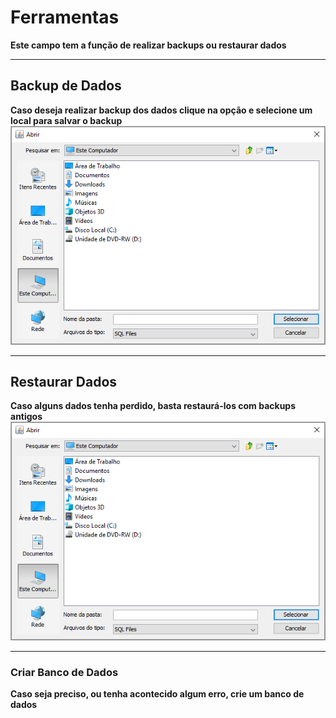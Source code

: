 # Ferramentas
**Este campo tem a função de realizar backups ou restaurar dados**
***

## Backup de Dados
**Caso deseja realizar backup dos dados clique na opção e selecione um local para salvar o backup**
![](./img/ferramentas/imagem1.png)
***

## Restaurar Dados
**Caso alguns dados tenha perdido, basta restaurá-los com backups antigos**
![](./img/ferramentas/imagem1.png)
***

### Criar Banco de Dados
**Caso seja preciso, ou tenha acontecido algum erro, crie um banco de dados**

